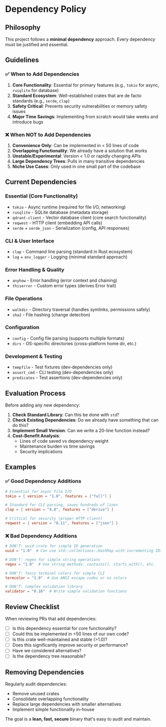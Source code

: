 # Dependency Policy

## Philosophy

This project follows a **minimal dependency** approach. Every dependency must be justified and essential.

## Guidelines

### ✅ **When to Add Dependencies**

1. **Core Functionality**: Essential for primary features (e.g., `tokio` for async, `rusqlite` for database)
2. **Standard Ecosystem**: Well-established crates that are de facto standards (e.g., `serde`, `clap`)
3. **Safety Critical**: Prevents security vulnerabilities or memory safety issues
4. **Major Time Savings**: Implementing from scratch would take weeks and introduce bugs

### ❌ **When NOT to Add Dependencies**

1. **Convenience Only**: Can be implemented in < 50 lines of code
2. **Overlapping Functionality**: We already have a solution that works
3. **Unstable/Experimental**: Version < 1.0 or rapidly changing APIs
4. **Large Dependency Trees**: Pulls in many transitive dependencies
5. **Niche Use Cases**: Only used in one small part of the codebase

## Current Dependencies

### Essential (Core Functionality)
- `tokio` - Async runtime (required for file I/O, networking)
- `rusqlite` - SQLite database (metadata storage)
- `qdrant-client` - Vector database client (core search functionality)
- `reqwest` - HTTP client (embedding API calls)
- `serde` + `serde_json` - Serialization (config, API responses)

### CLI & User Interface
- `clap` - Command line parsing (standard in Rust ecosystem)
- `log` + `env_logger` - Logging (minimal standard approach)

### Error Handling & Quality
- `anyhow` - Error handling (error context and chaining)
- `thiserror` - Custom error types (derives Error trait)

### File Operations
- `walkdir` - Directory traversal (handles symlinks, permissions safely)
- `sha2` - File hashing (change detection)

### Configuration
- `config` - Config file parsing (supports multiple formats)
- `dirs` - OS-specific directories (cross-platform home dir, etc.)

### Development & Testing
- `tempfile` - Test fixtures (dev-dependencies only)
- `assert_cmd` - CLI testing (dev-dependencies only)
- `predicates` - Test assertions (dev-dependencies only)

## Evaluation Process

Before adding any new dependency:

1. **Check Standard Library**: Can this be done with `std`?
2. **Check Existing Dependencies**: Do we already have something that can do this?
3. **Implement Small Version**: Can we write a 20-line function instead?
4. **Cost-Benefit Analysis**: 
   - Lines of code saved vs dependency weight
   - Maintenance burden vs time savings
   - Security implications

## Examples

### ✅ **Good Dependency Additions**
```toml
# Essential for async file I/O
tokio = { version = "1.0", features = ["full"] }

# Standard for CLI parsing, saves hundreds of lines
clap = { version = "4.0", features = ["derive"] }

# Critical for security (proper HTTP client)
reqwest = { version = "0.11", features = ["json"] }
```

### ❌ **Bad Dependency Additions**
```toml
# DON'T: uuid crate for simple ID generation
uuid = "1.0"  # Can use std::collections::HashMap with incrementing IDs

# DON'T: regex for simple string operations  
regex = "1.0"  # Use string methods: contains(), starts_with(), etc.

# DON'T: fancy terminal colors for simple CLI
termcolor = "1.0"  # Use ANSI escape codes or no colors

# DON'T: complex validation library
validator = "0.16"  # Write simple validation functions
```

## Review Checklist

When reviewing PRs that add dependencies:

- [ ] Is this dependency essential for core functionality?
- [ ] Could this be implemented in <50 lines of our own code?
- [ ] Is this crate well-maintained and stable (>1.0)?
- [ ] Does this significantly improve security or performance?
- [ ] Have we considered alternatives?
- [ ] Is the dependency tree reasonable?

## Removing Dependencies

Regularly audit dependencies:
- Remove unused crates
- Consolidate overlapping functionality  
- Replace large dependencies with smaller alternatives
- Implement simple functionality in-house

The goal is a **lean, fast, secure** binary that's easy to audit and maintain.